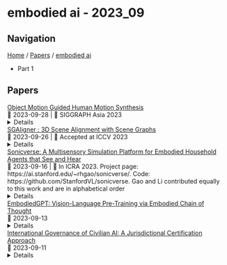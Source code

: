 # embodied ai - 2023_09

## Navigation

[Home](https://arxcompass.github.io) / [Papers](https://arxcompass.github.io/papers) / [embodied ai](https://arxcompass.github.io/papers/embodied_ai)

- Part 1

## Papers

<div class="paper-card">
    <div class="paper-title"><a href="http://arxiv.org/abs/2309.16237v1">Object Motion Guided Human Motion Synthesis</a></div>
    <div class="paper-meta">
      📅 2023-09-28
      | 💬 SIGGRAPH Asia 2023
    </div>
    <details class="paper-abstract">
      Modeling human behaviors in contextual environments has a wide range of applications in character animation, embodied AI, VR/AR, and robotics. In real-world scenarios, humans frequently interact with the environment and manipulate various objects to complete daily tasks. In this work, we study the problem of full-body human motion synthesis for the manipulation of large-sized objects. We propose Object MOtion guided human MOtion synthesis (OMOMO), a conditional diffusion framework that can generate full-body manipulation behaviors from only the object motion. Since naively applying diffusion models fails to precisely enforce contact constraints between the hands and the object, OMOMO learns two separate denoising processes to first predict hand positions from object motion and subsequently synthesize full-body poses based on the predicted hand positions. By employing the hand positions as an intermediate representation between the two denoising processes, we can explicitly enforce contact constraints, resulting in more physically plausible manipulation motions. With the learned model, we develop a novel system that captures full-body human manipulation motions by simply attaching a smartphone to the object being manipulated. Through extensive experiments, we demonstrate the effectiveness of our proposed pipeline and its ability to generalize to unseen objects. Additionally, as high-quality human-object interaction datasets are scarce, we collect a large-scale dataset consisting of 3D object geometry, object motion, and human motion. Our dataset contains human-object interaction motion for 15 objects, with a total duration of approximately 10 hours.
    </details>
</div>
<div class="paper-card">
    <div class="paper-title"><a href="http://arxiv.org/abs/2304.14880v2">SGAligner : 3D Scene Alignment with Scene Graphs</a></div>
    <div class="paper-meta">
      📅 2023-09-26
      | 💬 Accepted at ICCV 2023
    </div>
    <details class="paper-abstract">
      Building 3D scene graphs has recently emerged as a topic in scene representation for several embodied AI applications to represent the world in a structured and rich manner. With their increased use in solving downstream tasks (eg, navigation and room rearrangement), can we leverage and recycle them for creating 3D maps of environments, a pivotal step in agent operation? We focus on the fundamental problem of aligning pairs of 3D scene graphs whose overlap can range from zero to partial and can contain arbitrary changes. We propose SGAligner, the first method for aligning pairs of 3D scene graphs that is robust to in-the-wild scenarios (ie, unknown overlap -- if any -- and changes in the environment). We get inspired by multi-modality knowledge graphs and use contrastive learning to learn a joint, multi-modal embedding space. We evaluate on the 3RScan dataset and further showcase that our method can be used for estimating the transformation between pairs of 3D scenes. Since benchmarks for these tasks are missing, we create them on this dataset. The code, benchmark, and trained models are available on the project website.
    </details>
</div>
<div class="paper-card">
    <div class="paper-title"><a href="http://arxiv.org/abs/2306.00923v2">Sonicverse: A Multisensory Simulation Platform for Embodied Household Agents that See and Hear</a></div>
    <div class="paper-meta">
      📅 2023-09-16
      | 💬 In ICRA 2023. Project page: https://ai.stanford.edu/~rhgao/sonicverse/. Code: https://github.com/StanfordVL/sonicverse. Gao and Li contributed equally to this work and are in alphabetical order
    </div>
    <details class="paper-abstract">
      Developing embodied agents in simulation has been a key research topic in recent years. Exciting new tasks, algorithms, and benchmarks have been developed in various simulators. However, most of them assume deaf agents in silent environments, while we humans perceive the world with multiple senses. We introduce Sonicverse, a multisensory simulation platform with integrated audio-visual simulation for training household agents that can both see and hear. Sonicverse models realistic continuous audio rendering in 3D environments in real-time. Together with a new audio-visual VR interface that allows humans to interact with agents with audio, Sonicverse enables a series of embodied AI tasks that need audio-visual perception. For semantic audio-visual navigation in particular, we also propose a new multi-task learning model that achieves state-of-the-art performance. In addition, we demonstrate Sonicverse's realism via sim-to-real transfer, which has not been achieved by other simulators: an agent trained in Sonicverse can successfully perform audio-visual navigation in real-world environments. Sonicverse is available at: https://github.com/StanfordVL/Sonicverse.
    </details>
</div>
<div class="paper-card">
    <div class="paper-title"><a href="http://arxiv.org/abs/2305.15021v2">EmbodiedGPT: Vision-Language Pre-Training via Embodied Chain of Thought</a></div>
    <div class="paper-meta">
      📅 2023-09-13
    </div>
    <details class="paper-abstract">
      Embodied AI is a crucial frontier in robotics, capable of planning and executing action sequences for robots to accomplish long-horizon tasks in physical environments. In this work, we introduce EmbodiedGPT, an end-to-end multi-modal foundation model for embodied AI, empowering embodied agents with multi-modal understanding and execution capabilities. To achieve this, we have made the following efforts: (i) We craft a large-scale embodied planning dataset, termed EgoCOT. The dataset consists of carefully selected videos from the Ego4D dataset, along with corresponding high-quality language instructions. Specifically, we generate a sequence of sub-goals with the "Chain of Thoughts" mode for effective embodied planning. (ii) We introduce an efficient training approach to EmbodiedGPT for high-quality plan generation, by adapting a 7B large language model (LLM) to the EgoCOT dataset via prefix tuning. (iii) We introduce a paradigm for extracting task-related features from LLM-generated planning queries to form a closed loop between high-level planning and low-level control. Extensive experiments show the effectiveness of EmbodiedGPT on embodied tasks, including embodied planning, embodied control, visual captioning, and visual question answering. Notably, EmbodiedGPT significantly enhances the success rate of the embodied control task by extracting more effective features. It has achieved a remarkable 1.6 times increase in success rate on the Franka Kitchen benchmark and a 1.3 times increase on the Meta-World benchmark, compared to the BLIP-2 baseline fine-tuned with the Ego4D dataset.
    </details>
</div>
<div class="paper-card">
    <div class="paper-title"><a href="http://arxiv.org/abs/2308.15514v2">International Governance of Civilian AI: A Jurisdictional Certification Approach</a></div>
    <div class="paper-meta">
      📅 2023-09-11
    </div>
    <details class="paper-abstract">
      This report describes trade-offs in the design of international governance arrangements for civilian artificial intelligence (AI) and presents one approach in detail. This approach represents the extension of a standards, licensing, and liability regime to the global level. We propose that states establish an International AI Organization (IAIO) to certify state jurisdictions (not firms or AI projects) for compliance with international oversight standards. States can give force to these international standards by adopting regulations prohibiting the import of goods whose supply chains embody AI from non-IAIO-certified jurisdictions. This borrows attributes from models of existing international organizations, such as the International Civilian Aviation Organization (ICAO), the International Maritime Organization (IMO), and the Financial Action Task Force (FATF). States can also adopt multilateral controls on the export of AI product inputs, such as specialized hardware, to non-certified jurisdictions. Indeed, both the import and export standards could be required for certification. As international actors reach consensus on risks of and minimum standards for advanced AI, a jurisdictional certification regime could mitigate a broad range of potential harms, including threats to public safety.
    </details>
</div>
